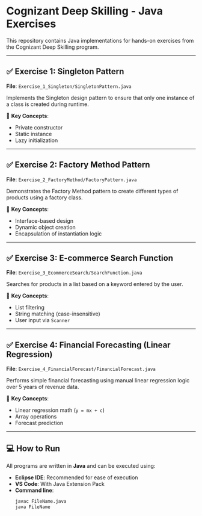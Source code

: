 # Cognizant Deep Skilling - Java Exercises

This repository contains Java implementations for hands-on exercises from the Cognizant Deep Skilling program.

---

## ✅ Exercise 1: Singleton Pattern
**File**: `Exercise_1_Singleton/SingletonPattern.java`

Implements the Singleton design pattern to ensure that only one instance of a class is created during runtime.

🧠 **Key Concepts**:
- Private constructor
- Static instance
- Lazy initialization

---

## ✅ Exercise 2: Factory Method Pattern
**File**: `Exercise_2_FactoryMethod/FactoryPattern.java`

Demonstrates the Factory Method pattern to create different types of products using a factory class.

🧠 **Key Concepts**:
- Interface-based design
- Dynamic object creation
- Encapsulation of instantiation logic

---

## ✅ Exercise 3: E-commerce Search Function
**File**: `Exercise_3_EcommerceSearch/SearchFunction.java`

Searches for products in a list based on a keyword entered by the user.

🧠 **Key Concepts**:
- List filtering
- String matching (case-insensitive)
- User input via `Scanner`

---

## ✅ Exercise 4: Financial Forecasting (Linear Regression)
**File**: `Exercise_4_FinancialForecast/FinancialForecast.java`

Performs simple financial forecasting using manual linear regression logic over 5 years of revenue data.

🧠 **Key Concepts**:
- Linear regression math (`y = mx + c`)
- Array operations
- Forecast prediction

---

## 💻 How to Run

All programs are written in **Java** and can be executed using:

- **Eclipse IDE**: Recommended for ease of execution
- **VS Code**: With Java Extension Pack
- **Command line**:  
  ```bash
  javac FileName.java
  java FileName
